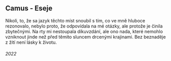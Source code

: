 ## Camus - Eseje

Nikoli, to, že sa jazyk těchto míst snoubil s tím, co ve mně hluboce rezonovalo, nebylo proto, že odpovídala na mé otázky, ale protože je činila zbytečnými.
Na rty mi nestoupala díkuvzdání, ale ono nada, které nemohlo vzniknout jinde než před těmito sluncem drcenými krajinami.
Bez beznaděje z žití není lásky k životu.


###### 2022